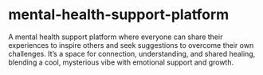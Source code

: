 # mental-health-support-platform
A mental health support platform where everyone can share their experiences to inspire others and seek suggestions to overcome their own challenges. It’s a space for connection, understanding, and shared healing, blending a cool, mysterious vibe with emotional support and growth.
